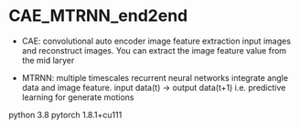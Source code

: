 # CAE_MTRNN_end2end

- CAE: convolutional auto encoder
image feature extraction
input images and reconstruct images. You can extract the image feature value from the mid laryer

- MTRNN: multiple timescales recurrent neural networks
integrate angle data and image feature.
input data(t) -> output data(t+1) i.e. predictive learning
for generate motions


python 3.8
pytorch 1.8.1+cu111

